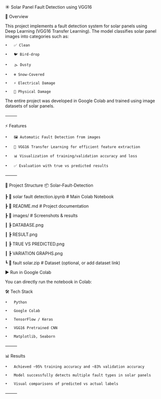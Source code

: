☀️ Solar Panel Fault Detection using VGG16

📌 Overview

This project implements a fault detection system for solar panels using Deep Learning (VGG16 Transfer Learning).
The model classifies solar panel images into categories such as:

	•	✅ Clean
 
	•	🐦 Bird-drop
 
	•	🌫️ Dusty
 
	•	❄️ Snow-Covered
 
	•	⚡ Electrical Damage
 
	•	🔨 Physical Damage
 

The entire project was developed in Google Colab and trained using image datasets of solar panels.

⸻

⚡ Features

	•	🖼️ Automatic Fault Detection from images
 
	•	🧠 VGG16 Transfer Learning for efficient feature extraction
 
	•	📊 Visualization of training/validation accuracy and loss
 
	•	✅ Evaluation with true vs predicted results
 

⸻

📂 Project Structure
📦 Solar-Fault-Detection

 ┣ 📜 solar fault detection.ipynb   # Main Colab Notebook
 
 ┣ 📜 README.md                     # Project documentation
 
 ┣ 📂 images/                       # Screenshots & results
 
 ┃ ┣ DATABASE.png

 ┃ ┣ RESULT.png
 
 ┃ ┣ TRUE VS PREDICTED.png
 
 ┃ ┣ VARIATION GRAPHS.png
 
 ┗ 📂 fault solar.zip               # Dataset (optional, or add dataset link)
 
▶️ Run in Google Colab

You can directly run the notebook in Colab:


🛠️ Tech Stack

	•	Python
 
	•	Google Colab
 
	•	TensorFlow / Keras
 
	•	VGG16 Pretrained CNN
 
	•	Matplotlib, Seaborn
 

⸻

📊 Results

	•	Achieved ~95% training accuracy and ~83% validation accuracy
 
	•	Model successfully detects multiple fault types in solar panels
 
	•	Visual comparisons of predicted vs actual labels
 

⸻
